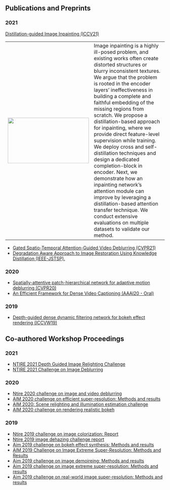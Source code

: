 ##  Publications and Preprints
### 2021
[Distillation-guided Image Inpainting (ICCV21)]()



<table>
<colgroup>
<col width="30%" />
<col width="70%" />
</colgroup>
<tbody>
<tr>
<td markdown="span"><img src="https://github.com/maitreyasuin/maitreyasuin.github.io/blob/master/images/iccv_inp.gif?raw=true" width="256" height="144"></td>
<td markdown="span"> Image inpainting is a highly ill-posed problem, and existing works often create distorted structures or blurry inconsistent textures. We argue that the problem is rooted in the encoder layers’ ineffectiveness in building a complete and faithful embedding of the missing regions from scratch. We propose a distillation-based approach for inpainting, where we provide direct feature-level supervision while training. We deploy cross and self-distillation techniques and design a dedicated completion-block in encoder. Next, we demonstrate how an inpainting network’s attention module can improve by leveraging a distillation-based attention transfer technique. We conduct extensive evaluations on multiple datasets to validate our method. </td>
</tr>
</tbody>
</table>

 

- [Gated Spatio-Temporal Attention-Guided Video Deblurring (CVPR21)](https://openaccess.thecvf.com/content/CVPR2021/papers/Suin_Gated_Spatio-Temporal_Attention-Guided_Video_Deblurring_CVPR_2021_paper.pdf)
- [Degradation Aware Approach to Image Restoration Using Knowledge Distillation (IEEE-JSTSP).](https://ieeexplore.ieee.org/abstract/document/9288928)

### 2020
- [Spatially-attentive patch-hierarchical network for adaptive motion deblurring (CVPR20)](https://openaccess.thecvf.com/content_CVPR_2020/papers/Suin_Spatially-Attentive_Patch-Hierarchical_Network_for_Adaptive_Motion_Deblurring_CVPR_2020_paper.pdf)
- [An Efficient Framework for Dense Video Captioning (AAAI20 - Oral)](https://ojs.aaai.org//index.php/AAAI/article/view/6881)

### 2019
- [Depth-guided dense dynamic filtering network for bokeh effect rendering (ICCVW19)](https://ieeexplore.ieee.org/abstract/document/9022538)

 
 
##  Co-authored Workshop Proceedings
### 2021
- [NTIRE 2021 Depth Guided Image Relighting Challenge](https://arxiv.org/abs/2104.13365)
- [NTIRE 2021 Challenge on Image Deblurring]()

### 2020
- [Ntire 2020 challenge on image and video deblurring](https://openaccess.thecvf.com/content_CVPRW_2020/html/w31/Nah_NTIRE_2020_Challenge_on_Image_and_Video_Deblurring_CVPRW_2020_paper.html)
- [AIM 2020 challenge on efficient super-resolution: Methods and results](https://arxiv.org/abs/2009.06943)
- [AIM 2020: Scene relighting and illumination estimation challenge](https://arxiv.org/pdf/2009.12798)
- [AIM 2020 challenge on rendering realistic bokeh](http://people.ee.ethz.ch/~timofter/publications/Ignatov-ECCVW-2020b.pdf)

### 2019
- [Ntire 2019 challenge on image colorization: Report](http://openaccess.thecvf.com/content_CVPRW_2019/papers/NTIRE/Gu_NTIRE_2019_Challenge_on_Image_Colorization_Report_CVPRW_2019_paper.pdf)
- [Ntire 2019 image dehazing challenge report](http://openaccess.thecvf.com/content_CVPRW_2019/papers/NTIRE/Ancuti_NTIRE_2019_Image_Dehazing_Challenge_Report_CVPRW_2019_paper.pdf)
- [Aim 2019 challenge on bokeh effect synthesis: Methods and results](https://ieeexplore.ieee.org/abstract/document/9022578/)
- [AIM 2019 Challenge on Image Extreme Super-Resolution: Methods and Results](https://people.ee.ethz.ch/~timofter/publications/Gu-ICCVW-2019.pdf)
- [Aim 2019 challenge on image demoireing: Methods and results](https://ieeexplore.ieee.org/abstract/document/9022366)
- [Aim 2019 challenge on image extreme super-resolution: Methods and results](https://ieeexplore.ieee.org/abstract/document/9022627)
- [Aim 2019 challenge on real-world image super-resolution: Methods and results](https://ieeexplore.ieee.org/abstract/document/9022354)

